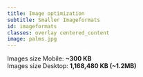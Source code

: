 ```yaml
---
title: Image optimization
subtitle: Smaller Imageformats
id: imageformats
classes: overlay centered_content
image: palms.jpg
---
```

<div class="big_text">
Images size Mobile: <strong>~300 KB</strong><br />
Images size Desktop: <strong>1,168,480 KB (~1.2MB)</strong>
</div>